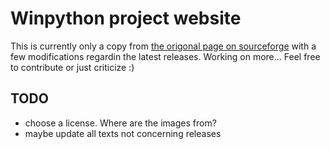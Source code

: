 
Winpython project website
=========================

This is currently only a copy from [the origonal page on sourceforge]() with a few modifications regardin the latest releases. Working on more... Feel free to contribute or just criticize :)

TODO
----

* choose a license. Where are the images from?
* maybe update all texts not concerning releases

